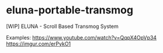 # eluna-portable-transmog

[WIP] ELUNA - Scroll Based Transmog System

Examples:
https://www.youtube.com/watch?v=QqpX4OpVp34
https://imgur.com/erPykO1
